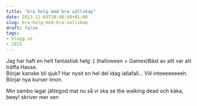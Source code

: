 ```yaml
---
title: "bra helg med bra sällskap"
date: 2013-11-03T20:48:49+01:00
slug: bra-helg-med-bra-sallskap
draft: false
tags:
- blogg.se
- 2013
---
```

Jag har haft en helt fantastisk helg :) (halloween + Gamex)Bäst av allt var att träffa Hasse.  
Börjar kanske bli sjuk? Har nysit en hel del idag iallafall... Vill inteeeeeeeeh. Börjar nya kurser imon.

Min sambo lagar jättegod mat nu så vi ska se the walking dead och käka, beey! skriver mer sen
